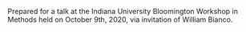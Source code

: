 Prepared for a talk at the Indiana University Bloomington Workshop in Methods held on October 9th, 2020, via invitation of William Bianco.